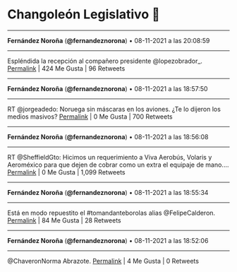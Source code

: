 # Changoleón Legislativo 🙈
*****
**Fernández Noroña** (**@fernandeznorona**) • 08-11-2021 a las 20:08:59
*****
Espléndida la recepción al compañero presidente @lopezobrador_.
[Permalink](https://twitter.com/fernandeznorona/status/1457923147819278344) | 424 Me Gusta | 96 Retweets
*****
**Fernández Noroña** (**@fernandeznorona**) • 08-11-2021 a las 18:57:50
*****
RT @jorgeadedo: Noruega sin máscaras en los aviones. ¿Te lo dijeron los medios masivos?
[Permalink](https://twitter.com/fernandeznorona/status/1457905239709949958) | 0 Me Gusta | 700 Retweets
*****
**Fernández Noroña** (**@fernandeznorona**) • 08-11-2021 a las 18:56:08
*****
RT @SheffieldGto: Hicimos un requerimiento a Viva Aerobús, Volaris y Aeroméxico para que dejen de cobrar como un extra el equipaje de mano.…
[Permalink](https://twitter.com/fernandeznorona/status/1457904813174243328) | 0 Me Gusta | 1,099 Retweets
*****
**Fernández Noroña** (**@fernandeznorona**) • 08-11-2021 a las 18:55:34
*****
Está en modo repuestito el #tomandanteborolas alias @FelipeCalderon.
[Permalink](https://twitter.com/fernandeznorona/status/1457904669364211712) | 84 Me Gusta | 28 Retweets
*****
**Fernández Noroña** (**@fernandeznorona**) • 08-11-2021 a las 18:52:06
*****
@ChaveronNorma Abrazote.
[Permalink](https://twitter.com/fernandeznorona/status/1457903795778772995) | 4 Me Gusta | 0 Retweets